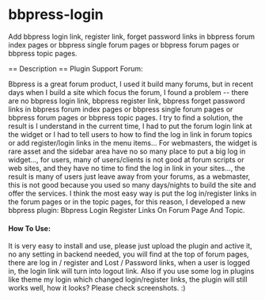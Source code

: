 # bbpress-login

Add bbpress login link, register link, forget password links in bbpress forum index pages or bbpress single forum pages or bbpress forum pages or bbpress topic pages.

== Description ==
Plugin Support Forum: 

Bbpress is a great forum product, I used it build many forums, but in recent days when I build a site which focus the forum, I found a problem -- there are no bbpress login link, bbpress register link, bbpress forget password links in bbpress forum index pages or bbpress single forum pages or bbpress forum pages or bbpress topic pages. 
I try to find a solution, the result is I understand in the current time, I had to put the forum login link at the widget or I had to tell users to how to find the log in link in forum topics or add register/login links in the menu items... 
For webmasters, the widget is rare asset and the sidebar area have no so many place to put a big log in widget..., for users, many of users/clients is not good at forum scripts or web sites, and they have no time to find the log in link in your sites..., the result is many of users just leave away from your forums, as a webmaster, this is not good because you used so many days/nights to build the site and offer the services. 
I think the most easy way is put the log in/register links in the forum pages or in the topic pages, for this reason, I developed a new bbpress plugin: Bbpress Login Register Links On Forum Page And Topic. 

<h4>How To Use:</h4>
It is very easy to install and use, please just upload the plugin and active it, no any setting in backend needed, you will find at the top of forum pages, there are log in / register and Lost / Password links,  when a user is logged in, the login link will turn into logout link. Also if you use some log in plugins like theme my login which changed login/register links, the plugin will still works well, how it looks? Please check screenshots. :)
